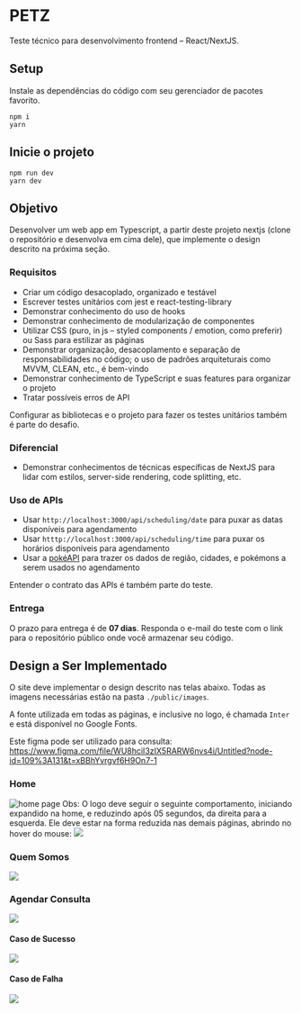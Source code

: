 # PETZ

Teste técnico para desenvolvimento frontend – React/NextJS.

## Setup

Instale as dependências do código com seu gerenciador de pacotes favorito.

```shell
npm i
yarn
```

## Inicie o projeto

```shell
npm run dev
yarn dev
```

## Objetivo

Desenvolver um web app em Typescript, a partir deste projeto nextjs (clone o repositório e desenvolva em cima dele), que implemente o design descrito na próxima seção.

### Requisitos

- Criar um código desacoplado, organizado e testável
- Escrever testes unitários com jest e react-testing-library
- Demonstrar conhecimento do uso de hooks
- Demonstrar conhecimento de modularização de componentes
- Utilizar CSS (puro, in js – styled components / emotion, como preferir) ou Sass para estilizar as páginas
- Demonstrar organização, desacoplamento e separação de responsabilidades no código; o uso de padrões arquiteturais como MVVM, CLEAN, etc., é bem-vindo
- Demonstrar conhecimento de TypeScript e suas features para organizar o projeto
- Tratar possíveis erros de API

Configurar as bibliotecas e o projeto para fazer os testes unitários também é parte do desafio.

### Diferencial

- Demonstrar conhecimentos de técnicas específicas de NextJS para lidar com estilos, server-side rendering, code splitting, etc.

### Uso de APIs

- Usar `http://localhost:3000/api/scheduling/date` para puxar as datas disponíveis para agendamento
- Usar `htttp://localhost:3000/api/scheduling/time` para puxar os horários disponíveis para agendamento
- Usar a [pokéAPI](https://pokeapi.co/) para trazer os dados de região, cidades, e pokémons a serem usados no agendamento

Entender o contrato das APIs é também parte do teste.

### Entrega

O prazo para entrega é de **07 dias**. Responda o e-mail do teste com o link para o repositório público onde você armazenar seu código.

## Design a Ser Implementado

O site deve implementar o design descrito nas telas abaixo. Todas as imagens necessárias estão na pasta `./public/images`.

A fonte utilizada em todas as páginas, e inclusive no logo, é chamada `Inter` e está disponível no Google Fonts.

Este figma pode ser utilizado para consulta: https://www.figma.com/file/WU8hciI3zIX5RARW6nvs4i/Untitled?node-id=109%3A131&t=xBBhYvrgvf6H9On7-1

### Home

![home page](public/test-sample/Home.png)
Obs: O logo deve seguir o seguinte comportamento, iniciando expandido na home, e reduzindo após 05 segundos, da direita para a esquerda. Ele deve estar na forma reduzida nas demais páginas, abrindo no hover do mouse:
![](public/test-sample/logo-behavior.png)

### Quem Somos

![](public/test-sample/Quem%20Somos.png)

### Agendar Consulta

![](public/test-sample/Agendar%20Consulta.png)

#### Caso de Sucesso

![](public/test-sample/Agendar%20Consulta%20Sucesso.png)

#### Caso de Falha

![](public/test-sample/Agendar%20Consulta%20Falha.png)
